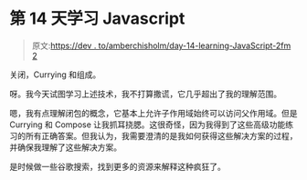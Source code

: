 # 第 14 天学习 Javascript

> 原文:[https://dev . to/amberchisholm/day-14-learning-JavaScript-2fm 2](https://dev.to/amberchisholm/day-14-learning-javascript-2fm2)

关闭，Currying 和组成。

呀。我今天试图学习上述技术，我不打算撒谎，它几乎超出了我的理解范围。

嗯，我有点理解闭包的概念，它基本上允许子作用域始终可以访问父作用域。但是 Currying 和 Compose 让我抓耳挠腮。这很奇怪，因为我得到了这些高级功能练习的所有正确答案。但我认为，我需要澄清的是我如何获得这些解决方案的过程，并确保我理解了这些解决方案。

是时候做一些谷歌搜索，找到更多的资源来解释这种疯狂了。